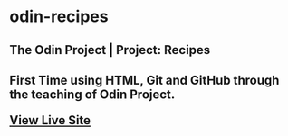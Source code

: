 # odin-recipes
<h2>The Odin Project | Project: Recipes<h2> 
<p>First Time using HTML, Git and GitHub through the teaching of Odin Project.</p>
<a href="fluished.github.io/odin-recipes" target="_blank">View Live Site</a><br />
